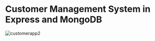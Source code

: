 # Customer Management System in Express and MongoDB

![customerapp2](https://user-images.githubusercontent.com/32332240/46983743-e1be4f00-d0af-11e8-9c06-cd75b4068e25.gif)
